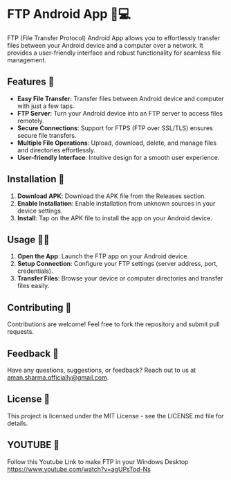 # FTP Android App 📱💻

FTP (File Transfer Protocol) Android App allows you to effortlessly transfer files between your Android device and a computer over a network. It provides a user-friendly interface and robust functionality for seamless file management.

## Features 🚀

- **Easy File Transfer**: Transfer files between Android device and computer with just a few taps.
- **FTP Server**: Turn your Android device into an FTP server to access files remotely.
- **Secure Connections**: Support for FTPS (FTP over SSL/TLS) ensures secure file transfers.
- **Multiple File Operations**: Upload, download, delete, and manage files and directories effortlessly.
- **User-friendly Interface**: Intuitive design for a smooth user experience.

## Installation 📲

1. **Download APK**: Download the APK file from the Releases section.
2. **Enable Installation**: Enable installation from unknown sources in your device settings.
3. **Install**: Tap on the APK file to install the app on your Android device.

## Usage 🧑‍💻

1. **Open the App**: Launch the FTP app on your Android device.
2. **Setup Connection**: Configure your FTP settings (server address, port, credentials).
3. **Transfer Files**: Browse your device or computer directories and transfer files easily.

## Contributing 🤝

Contributions are welcome! Feel free to fork the repository and submit pull requests.

## Feedback 📧

Have any questions, suggestions, or feedback? Reach out to us at aman.sharma.officially@gmail.com.

## License 📄

This project is licensed under the MIT License - see the LICENSE.md file for details.

## YOUTUBE 🎥

Follow this Youtube Link to make FTP in your Windows Desktop 
https://www.youtube.com/watch?v=agUPsTod-Ns
